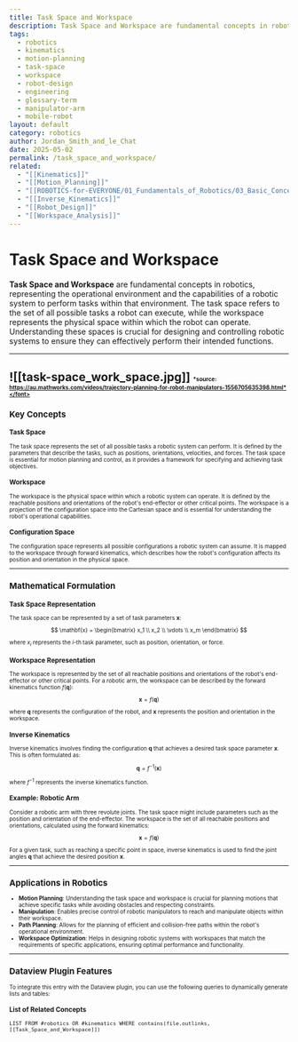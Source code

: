 ```yaml
---
title: Task Space and Workspace
description: Task Space and Workspace are fundamental concepts in robotics, representing the operational environment and the capabilities of a robotic system to perform tasks within that environment.
tags:
  - robotics
  - kinematics
  - motion-planning
  - task-space
  - workspace
  - robot-design
  - engineering
  - glossary-term
  - manipulator-arm
  - mobile-robot
layout: default
category: robotics
author: Jordan_Smith_and_le_Chat
date: 2025-05-02
permalink: /task_space_and_workspace/
related:
  - "[[Kinematics]]"
  - "[[Motion_Planning]]"
  - "[[ROBOTICS-for-EVERYONE/01_Fundamentals_of_Robotics/03_Basic_Concepts_and_Terminology/01_Core_Concepts/Configuration_Space]]"
  - "[[Inverse_Kinematics]]"
  - "[[Robot_Design]]"
  - "[[Workspace_Analysis]]"
---
```


# Task Space and Workspace

**Task Space and Workspace** are fundamental concepts in robotics, representing the operational environment and the capabilities of a robotic system to perform tasks within that environment. The task space refers to the set of all possible tasks a robot can execute, while the workspace represents the physical space within which the robot can operate. Understanding these spaces is crucial for designing and controlling robotic systems to ensure they can effectively perform their intended functions.

---
![[task-space_work_space.jpg]]
<font size=1>*source: https://au.mathworks.com/videos/trajectory-planning-for-robot-manipulators-1556705635398.html*</font>
---

## Key Concepts

### Task Space

The task space represents the set of all possible tasks a robotic system can perform. It is defined by the parameters that describe the tasks, such as positions, orientations, velocities, and forces. The task space is essential for motion planning and control, as it provides a framework for specifying and achieving task objectives.

### Workspace

The workspace is the physical space within which a robotic system can operate. It is defined by the reachable positions and orientations of the robot's end-effector or other critical points. The workspace is a projection of the configuration space into the Cartesian space and is essential for understanding the robot's operational capabilities.

### Configuration Space

The configuration space represents all possible configurations a robotic system can assume. It is mapped to the workspace through forward kinematics, which describes how the robot's configuration affects its position and orientation in the physical space.

---

## Mathematical Formulation

### Task Space Representation

The task space can be represented by a set of task parameters $\mathbf{x}$:

$$
\mathbf{x} = \begin{bmatrix} x_1 \\ x_2 \\ \vdots \\ x_m \end{bmatrix}
$$

where $x_i$ represents the $i$-th task parameter, such as position, orientation, or force.

### Workspace Representation

The workspace is represented by the set of all reachable positions and orientations of the robot's end-effector or other critical points. For a robotic arm, the workspace can be described by the forward kinematics function $f(\mathbf{q})$:

$$
\mathbf{x} = f(\mathbf{q})
$$

where $\mathbf{q}$ represents the configuration of the robot, and $\mathbf{x}$ represents the position and orientation in the workspace.

### Inverse Kinematics

Inverse kinematics involves finding the configuration $\mathbf{q}$ that achieves a desired task space parameter $\mathbf{x}$. This is often formulated as:

$$
\mathbf{q} = f^{-1}(\mathbf{x})
$$

where $f^{-1}$ represents the inverse kinematics function.

### Example: Robotic Arm

Consider a robotic arm with three revolute joints. The task space might include parameters such as the position and orientation of the end-effector. The workspace is the set of all reachable positions and orientations, calculated using the forward kinematics:

$$
\mathbf{x} = f(\mathbf{q})
$$

For a given task, such as reaching a specific point in space, inverse kinematics is used to find the joint angles $\mathbf{q}$ that achieve the desired position $\mathbf{x}$.

---

## Applications in Robotics

- **Motion Planning**: Understanding the task space and workspace is crucial for planning motions that achieve specific tasks while avoiding obstacles and respecting constraints.
- **Manipulation**: Enables precise control of robotic manipulators to reach and manipulate objects within their workspace.
- **Path Planning**: Allows for the planning of efficient and collision-free paths within the robot's operational environment.
- **Workspace Optimization**: Helps in designing robotic systems with workspaces that match the requirements of specific applications, ensuring optimal performance and functionality.

---

## Dataview Plugin Features

To integrate this entry with the Dataview plugin, you can use the following queries to dynamically generate lists and tables:

### List of Related Concepts

```dataview
LIST FROM #robotics OR #kinematics WHERE contains(file.outlinks, [[Task_Space_and_Workspace]])

